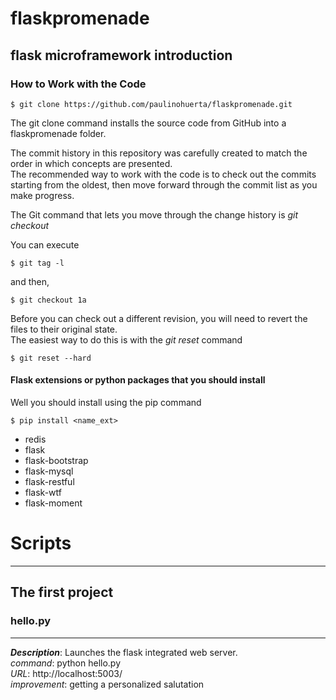 # flaskpromenade

## flask microframework introduction


### How to Work with the Code

    $ git clone https://github.com/paulinohuerta/flaskpromenade.git
    
The git clone command installs the source code from GitHub into a flaskpromenade folder. 

The commit history in this repository was carefully created to match the order in which concepts are presented.    
The recommended way to work with the code is to check out the commits starting from the oldest, then move forward through the commit list as you make progress.   

The Git command that lets you move through the change history is _git checkout_    

You can execute      

    $ git tag -l

and then,    

    $ git checkout 1a

Before you can check out a different revision, you will need to revert the files to their original state.         
The easiest way to do this is with the _git reset_ command     

    $ git reset --hard

#### Flask extensions or python packages that you should install

Well you should install using the pip command

    $ pip install <name_ext>

* redis
* flask
* flask-bootstrap
* flask-mysql
* flask-restful
* flask-wtf
* flask-moment

# Scripts
-----

## The first project

### hello.py
-----
_**Description**_: Launches the flask integrated web server.     
*command*: python hello.py     
*URL*: http://localhost:5003/    
*improvement*: getting a personalized salutation   
